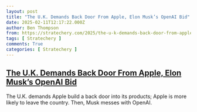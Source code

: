 ```yaml
---
layout: post
title: "The U.K. Demands Back Door From Apple, Elon Musk’s OpenAI Bid"
date: 2025-02-11T12:17:22.000Z
author: Ben Thompson
from: https://stratechery.com/2025/the-u-k-demands-back-door-from-apple-elon-musks-openai-bid/
tags: [ Stratechery ]
comments: True
categories: [ Stratechery ]
---
```

<!--1739276242000-->
[The U.K. Demands Back Door From Apple, Elon Musk’s OpenAI Bid](https://stratechery.com/2025/the-u-k-demands-back-door-from-apple-elon-musks-openai-bid/)
------

<div>
The U.K. demands Apple build a back door into its products; Apple is more likely to leave the country. Then, Musk messes with OpenAI.
</div>
